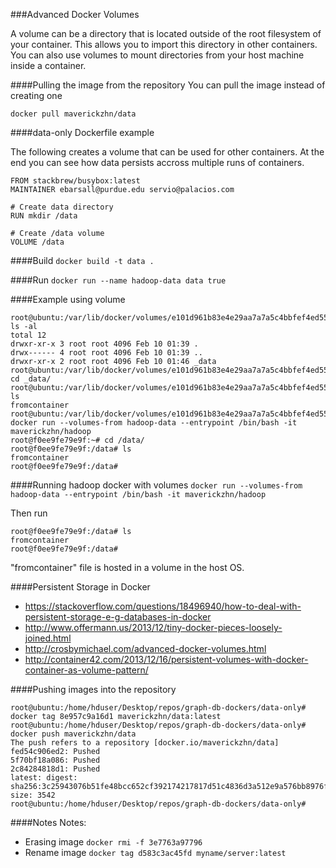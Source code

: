 ###Advanced Docker Volumes
 
 A volume can be a directory that is located outside of the root filesystem of your container. This allows you to import this directory in other containers. You can also use volumes to mount directories from your host machine inside a container. 

####Pulling the image from the repository
You can pull the image instead of creating one
```
docker pull maverickzhn/data
```

####data-only Dockerfile example

The following creates a volume that can be used for other containers. At the end you can see how data persists accross multiple runs of containers.

```
FROM stackbrew/busybox:latest
MAINTAINER ebarsall@purdue.edu servio@palacios.com

# Create data directory
RUN mkdir /data

# Create /data volume
VOLUME /data
```

####Build
`docker build -t data .`

####Run
`docker run --name hadoop-data data true`

####Example using volume
```
root@ubuntu:/var/lib/docker/volumes/e101d961b83e4e29aa7a7a5c4bbfef4ed551619a951eed6b5b4746e56af8d723# ls -al
total 12
drwxr-xr-x 3 root root 4096 Feb 10 01:39 .
drwx------ 4 root root 4096 Feb 10 01:39 ..
drwxr-xr-x 2 root root 4096 Feb 10 01:46 _data
root@ubuntu:/var/lib/docker/volumes/e101d961b83e4e29aa7a7a5c4bbfef4ed551619a951eed6b5b4746e56af8d723# cd _data/
root@ubuntu:/var/lib/docker/volumes/e101d961b83e4e29aa7a7a5c4bbfef4ed551619a951eed6b5b4746e56af8d723/_data# ls
fromcontainer
root@ubuntu:/var/lib/docker/volumes/e101d961b83e4e29aa7a7a5c4bbfef4ed551619a951eed6b5b4746e56af8d723/_data# docker run --volumes-from hadoop-data --entrypoint /bin/bash -it maverickzhn/hadoop
root@f0ee9fe79e9f:~# cd /data/
root@f0ee9fe79e9f:/data# ls
fromcontainer
root@f0ee9fe79e9f:/data# 
```

####Running hadoop docker with volumes
`docker run --volumes-from hadoop-data --entrypoint /bin/bash -it maverickzhn/hadoop`

Then run

```
root@f0ee9fe79e9f:/data# ls
fromcontainer
root@f0ee9fe79e9f:/data#
```

"fromcontainer" file is hosted in a volume in the host OS.

####Persistent Storage in Docker
* https://stackoverflow.com/questions/18496940/how-to-deal-with-persistent-storage-e-g-databases-in-docker
* http://www.offermann.us/2013/12/tiny-docker-pieces-loosely-joined.html
* http://crosbymichael.com/advanced-docker-volumes.html
* http://container42.com/2013/12/16/persistent-volumes-with-docker-container-as-volume-pattern/

####Pushing images into the repository
```
root@ubuntu:/home/hduser/Desktop/repos/graph-db-dockers/data-only# docker tag 8e957c9a16d1 maverickzhn/data:latest
root@ubuntu:/home/hduser/Desktop/repos/graph-db-dockers/data-only# docker push maverickzhn/data
The push refers to a repository [docker.io/maverickzhn/data]
fed54c906ed2: Pushed 
5f70bf18a086: Pushed 
2c84284818d1: Pushed 
latest: digest: sha256:3c25943076b51fe48bcc652cf392174217817d51c4836d3a512e9a576bb8976f size: 3542
root@ubuntu:/home/hduser/Desktop/repos/graph-db-dockers/data-only# 
```

####Notes
Notes:
* Erasing image `docker rmi -f 3e7763a97796`
* Rename image `docker tag d583c3ac45fd myname/server:latest`
